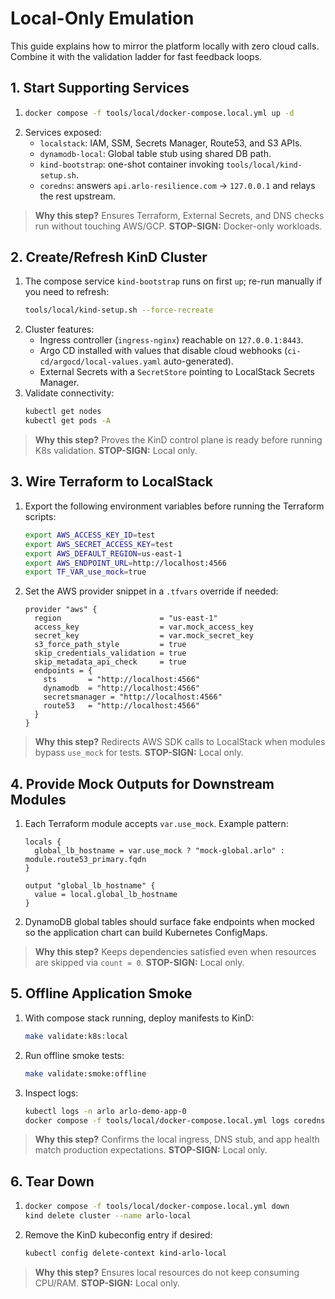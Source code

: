 # Local-Only Emulation

This guide explains how to mirror the platform locally with zero cloud calls. Combine it with the validation ladder for fast feedback loops.

## 1. Start Supporting Services
1. ```bash
   docker compose -f tools/local/docker-compose.local.yml up -d
   ```
2. Services exposed:
   - `localstack`: IAM, SSM, Secrets Manager, Route53, and S3 APIs.
   - `dynamodb-local`: Global table stub using shared DB path.
   - `kind-bootstrap`: one-shot container invoking `tools/local/kind-setup.sh`.
   - `coredns`: answers `api.arlo-resilience.com` -> `127.0.0.1` and relays the rest upstream.
> **Why this step?** Ensures Terraform, External Secrets, and DNS checks run without touching AWS/GCP.
> **STOP-SIGN:** Docker-only workloads.

## 2. Create/Refresh KinD Cluster
1. The compose service `kind-bootstrap` runs on first `up`; re-run manually if you need to refresh:
   ```bash
   tools/local/kind-setup.sh --force-recreate
   ```
2. Cluster features:
   - Ingress controller (`ingress-nginx`) reachable on `127.0.0.1:8443`.
   - Argo CD installed with values that disable cloud webhooks (`ci-cd/argocd/local-values.yaml` auto-generated).
   - External Secrets with a `SecretStore` pointing to LocalStack Secrets Manager.
3. Validate connectivity:
   ```bash
   kubectl get nodes
   kubectl get pods -A
   ```
> **Why this step?** Proves the KinD control plane is ready before running K8s validation.
> **STOP-SIGN:** Local only.

## 3. Wire Terraform to LocalStack
1. Export the following environment variables before running the Terraform scripts:
   ```bash
   export AWS_ACCESS_KEY_ID=test
   export AWS_SECRET_ACCESS_KEY=test
   export AWS_DEFAULT_REGION=us-east-1
   export AWS_ENDPOINT_URL=http://localhost:4566
   export TF_VAR_use_mock=true
   ```
2. Set the AWS provider snippet in a `.tfvars` override if needed:
   ```hcl
   provider "aws" {
     region                      = "us-east-1"
     access_key                  = var.mock_access_key
     secret_key                  = var.mock_secret_key
     s3_force_path_style         = true
     skip_credentials_validation = true
     skip_metadata_api_check     = true
     endpoints = {
       sts       = "http://localhost:4566"
       dynamodb  = "http://localhost:4566"
       secretsmanager = "http://localhost:4566"
       route53   = "http://localhost:4566"
     }
   }
   ```
> **Why this step?** Redirects AWS SDK calls to LocalStack when modules bypass `use_mock` for tests.
> **STOP-SIGN:** Local only.

## 4. Provide Mock Outputs for Downstream Modules
1. Each Terraform module accepts `var.use_mock`. Example pattern:
   ```hcl
   locals {
     global_lb_hostname = var.use_mock ? "mock-global.arlo" : module.route53_primary.fqdn
   }

   output "global_lb_hostname" {
     value = local.global_lb_hostname
   }
   ```
2. DynamoDB global tables should surface fake endpoints when mocked so the application chart can build Kubernetes ConfigMaps.
> **Why this step?** Keeps dependencies satisfied even when resources are skipped via `count = 0`.
> **STOP-SIGN:** Local only.

## 5. Offline Application Smoke
1. With compose stack running, deploy manifests to KinD:
   ```bash
   make validate:k8s:local
   ```
2. Run offline smoke tests:
   ```bash
   make validate:smoke:offline
   ```
3. Inspect logs:
   ```bash
   kubectl logs -n arlo arlo-demo-app-0
   docker compose -f tools/local/docker-compose.local.yml logs coredns
   ```
> **Why this step?** Confirms the local ingress, DNS stub, and app health match production expectations.
> **STOP-SIGN:** Local only.

## 6. Tear Down
1. ```bash
   docker compose -f tools/local/docker-compose.local.yml down
   kind delete cluster --name arlo-local
   ```
2. Remove the KinD kubeconfig entry if desired:
   ```bash
   kubectl config delete-context kind-arlo-local
   ```
> **Why this step?** Ensures local resources do not keep consuming CPU/RAM.
> **STOP-SIGN:** Local only.
